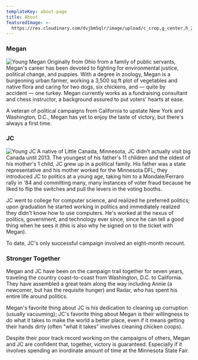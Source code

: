 ```yaml
---
templateKey: about-page
title: About
featuredImage: >-
  https://res.cloudinary.com/dvjbm5qlr/image/upload/c_crop,g_center,h_2800,w_4898/v1581381941/DSC_0032.NEF_qozilk.jpg
---
```

### Megan

![Young Megan](https://res.cloudinary.com/dvjbm5qlr/image/upload/v1581202773/about/11709959_10206936781725599_3523722717878405974_o_i9zlwj.jpg) Originally from Ohio from a family of public servants, Megan's career has been devoted to fighting for environmental justice, political change, and puppies. With a degree in zoology, Megan is a burgeoning urban farmer, working a 3,500 sq ft plot of vegetables and native flora and caring for two dogs, six chickens, and — quite by accident — one turkey. Megan currently works as a fundraising consultant and chess instructor, a background assured to put voters' hearts at ease.

A veteran of political campaigns from California to upstate New York and Washington, D.C., Megan has yet to enjoy the taste of victory, but there's always a first time.

### JC

![Young JC](https://res.cloudinary.com/dvjbm5qlr/image/upload/v1581202773/about/Drum_Flag_JC_qheqv1.jpg) A native of Little Canada, Minnesota, JC didn't actually visit big Canada until 2013. The youngest of his father's 11 children and the oldest of his mother's 1 child, JC grew up in a political family. His father was a state representative and his mother worked for the Minnesota DFL; they introduced JC to politics at a young age, taking him to a Mondale/Ferraro rally in '84 and committing many, many instances of voter fraud because he liked to flip the switches and pull the levers in the voting booths.

JC went to college for computer science, and realized he preferred politics; upon graduation he started working in politics and immediately realized they didn't know how to use computers. He's worked at the nexus of politics, government, and technology ever since, since he can tell a good thing when he sees it (this is also why he signed on to the ticket with Megan).

To date, JC's only successful campaign involved an eight-month recount.

### Stronger Together

Megan and JC have been on the campaign trail together for seven years, traveling the country coast-to-coast from Washington, D.C. to California. They have assembled a great team along the way including Annie (a newcomer, but has the requisite hunger) and Radar, who has spent his entire life around politics.

Megan's favorite thing about JC is his dedication to cleaning up corruption (usually vacuuming); JC's favorite thing about Megan is their willingness to do what it takes to make the world a better place, even if it means getting their hands dirty (often "what it takes" involves cleaning chicken coops).

Despite their poor track record working on the campaigns of others, Megan and JC are confident that, together, victory is guaranteed. Especially if it involves spending an inordinate amount of time at the Minnesota State Fair.
